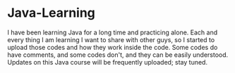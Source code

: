 # Java-Learning

I have been learning Java for a long time and practicing alone. Each and every thing I am learning I want to share with other guys, so I started to upload those codes and how they work inside the code. Some codes do have comments, and some codes don't, and they can be easily understood.
Updates on this Java course will be frequently uploaded; stay tuned.
